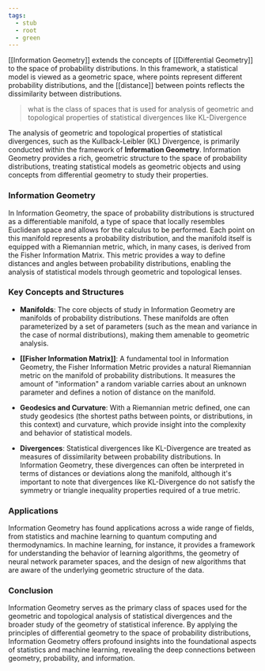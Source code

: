 ```yaml
---
tags:
  - stub
  - root
  - green
---
```


[[Information Geometry]] extends the concepts of [[Differential Geometry]] to the space of probability distributions. In this framework, a statistical model is viewed as a geometric space, where points represent different probability distributions, and the [[distance]] between points reflects the dissimilarity between distributions. 

> what is the class of spaces that is used for analysis of geometric and topological properties of statistical divergences like KL-Divergence

The analysis of geometric and topological properties of statistical divergences, such as the Kullback-Leibler (KL) Divergence, is primarily conducted within the framework of **Information Geometry**. Information Geometry provides a rich, geometric structure to the space of probability distributions, treating statistical models as geometric objects and using concepts from differential geometry to study their properties.

### Information Geometry

In Information Geometry, the space of probability distributions is structured as a differentiable manifold, a type of space that locally resembles Euclidean space and allows for the calculus to be performed. Each point on this manifold represents a probability distribution, and the manifold itself is equipped with a Riemannian metric, which, in many cases, is derived from the Fisher Information Matrix. This metric provides a way to define distances and angles between probability distributions, enabling the analysis of statistical models through geometric and topological lenses.

### Key Concepts and Structures

- **Manifolds**: The core objects of study in Information Geometry are manifolds of probability distributions. These manifolds are often parameterized by a set of parameters (such as the mean and variance in the case of normal distributions), making them amenable to geometric analysis.

- **[[Fisher Information Matrix]]**: A fundamental tool in Information Geometry, the Fisher Information Metric provides a natural Riemannian metric on the manifold of probability distributions. It measures the amount of "information" a random variable carries about an unknown parameter and defines a notion of distance on the manifold.

- **Geodesics and Curvature**: With a Riemannian metric defined, one can study geodesics (the shortest paths between points, or distributions, in this context) and curvature, which provide insight into the complexity and behavior of statistical models.

- **Divergences**: Statistical divergences like KL-Divergence are treated as measures of dissimilarity between probability distributions. In Information Geometry, these divergences can often be interpreted in terms of distances or deviations along the manifold, although it's important to note that divergences like KL-Divergence do not satisfy the symmetry or triangle inequality properties required of a true metric.

### Applications

Information Geometry has found applications across a wide range of fields, from statistics and machine learning to quantum computing and thermodynamics. In machine learning, for instance, it provides a framework for understanding the behavior of learning algorithms, the geometry of neural network parameter spaces, and the design of new algorithms that are aware of the underlying geometric structure of the data.

### Conclusion

Information Geometry serves as the primary class of spaces used for the geometric and topological analysis of statistical divergences and the broader study of the geometry of statistical inference. By applying the principles of differential geometry to the space of probability distributions, Information Geometry offers profound insights into the foundational aspects of statistics and machine learning, revealing the deep connections between geometry, probability, and information.